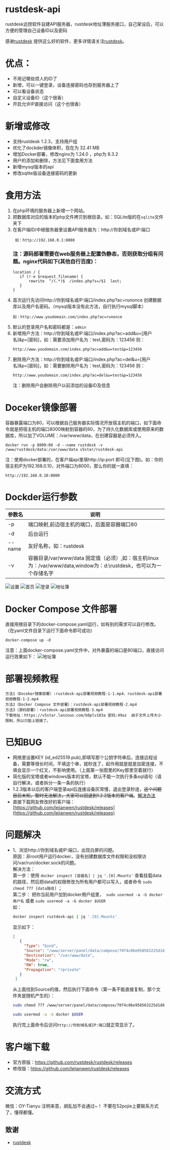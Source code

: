 # rustdesk-api
rustdesk远控软件自建API服务器，rustdesk地址薄服务接口，自己架设后，可以方便的管理自己设备ID以及密码

感谢[rustdesk](https://github.com/rustdesk/rustdesk/releases/) 提供这么好的软件，更多详情请关注[rustdesk](https://github.com/rustdesk)。

# 优点：
- 不用记哪些烦人的ID了
- 新增，可以一键登录，设备连接密码也存到服务器上了
- 可以看设备状态
- 自定义设备ID（这个很香）
- 开启允许IP直接访问（这个也很香）

# 新增或修改
- 支持rustdesk 1.2.3，支持用户组
- 优化了dockder镜像体积，现在为 32.41 MB
- 增加Docker部署，修改nginx为 1.24.0 ，php为 8.3.2
- 用户的添加和删除，方法见下面食用方法
- 新增mysql版本的api
- 修改sqlite版设备连接密码的更新


# 食用方法
1. 在php环境的服务器上新增一个网站。
2. 把数据库对应的版本的php文件拷贝到根目录。如：SQLite版的在``` sqlite ```文件夹下
3. 在客户端ID/中继服务器里设置API服务器为：http://你到域名或IP:端口
   ```
    如：http://192.168.0.1:8080
   ```
   ### 注：源码部署需要在web服务器上配置伪静态，否则获取分组有问题。nginx代码如下(其他自行百度)：
   ```nginx
   location / {        	
      if (!-e $request_filename) {
          rewrite  ^/(.*)$  /index.php?s=/$1  last;
      }
   }
   ```
5. 首次运行先访问http://你到域名或IP:端口/index.php?ac=runonce 创建数据库以及用户名密码。（mysql版本没有此方法，自行执行mysql脚本）
   ```
   如：http://www.youdomain.com/index.php?ac=runonce
   ```
6. 默认的登录用户名和密码都是：``` admin ```
7. 新增用户方法：http://你到域名或IP:端口/index.php?ac=add&u=[用户名]&p=[密码]，如：需要添加用户名为：test,密码为：123456 则：
   ```
   http://www.youdomain.com/index.php?ac=add&u=test&p=123456
   ```
8. 删除用户方法：http://你到域名或IP:端口/index.php?ac=del&u=[用户名]&p=[密码]，如：需要删除用户名为：test,密码为：123456 则：
   ```
   http://www.youdomain.com/index.php?ac=del&u=test&p=123456
   ```
   注：删除用户会删除用户以前添加的设备ID及信息
   
# Doceker镜像部署
容器暴露端口为80，可以根据自己服务器实际情况开放宿主机的端口，如下面命令就是把宿主机的端口8000映射到容器的80，为了持久化数据库或使用原来的数据库，所以加了VOLUME：/var/www/data，在创建容器是必须传入。
   ```
   docker run -p 8000:80 -d --name rustdesk -v /www/rustdesk/data:/var/www/data v5star/rustdesk-api
   ```
   注：使用docker部署的，在客户端api里填http://ip:port 即可(见下图)。如：你的宿主机IP为192.168.0.10，对外端口为8000，那么你的就一直填：
   ```
   http://192.168.0.10:8000
   ```  

# Dockder运行参数

|  参数名   | 说明  |
|  ----  | ----  |
| -p  | 端口映射,前边宿主机的端口，后面是容器端口80 |
| -d  | 后台运行 |
| --name  | 友好名称，如：rustdesk |
| -v  | 容器目录/var/www/data 固定值（必须）,如：宿主机linux为：/var/www/data,window为：d:\rustdesk，也可以为一个存储名字 |

![设置](./Snapshots/20240126112408.png)
![首页](./Snapshots/index.png)
![登录](./Snapshots/login.png)
![地址簿](./Snapshots/20230826163000.png)

# Docker Compose 文件部署
直接用根目录下的docker-compose.yaml运行，如有别的需求可以自行修改。（在yaml文件目录下运行下面命令即可成功）
   ```
   docker-compose up -d
   ```
注意：上面docker-compose.yaml文件中，对外暴露的端口是80端口，直接访问运行效果如下：
![地址簿](./Snapshots/20240602134722.png)

# 部署视频教程
```url
方法1（Doceker镜像部署）:rustdesk-api部署视频教程-1-1.mp4、rustdesk-api部署视频教程-1-2.mp4
方法2（Docker Compose 文件部署）：rustdesk-api部署视频教程-2.mp4
方法3（源码部署）：rustdesk-api部署视频教程-3.mp4
下载地址：https://v5star.lanzouo.com/b0plv183a 密码:49az  由于文件上传大小限制，所以只能上链接了。
```
# 已知BUG
- 网络里设置KEY (id_ed25519.pub),即填写那个公钥字符串后，连接远程设备，需要等很长时间，不填这个串，就秒连了，起作用就是就是加密连接，不填会显示一个红叉，不影响使用。（上面第一张图里的Key那里空着就行）
- 简化版的宝塔或者windows版本的宝塔，默认不能一次执行多条sql语句（请自行解决，或者拆分一条一条的执行）
- 1.2.3版本以后的客户端登录api后连接设备灰常慢，退出登录秒连，~~这个问题目前未知，暂时无法解决，大家可以回退到1.2.2版本的客户端~~。[解决办法](https://github.com/lejianwen/rustdesk-api/issues/92)
- 直接下载网友修改好的客户端：[https://github.com/lejianwen/rustdesk/releases](https://github.com/lejianwen/rustdesk/releases) 

# 问题解决
   - 1、浏览http://你到域名或IP:端口，出现白屏的问题。  
     原因：非root用户运行docker，没有创建数据库文件权限和没权限访问/var/run/docker.sock的问题。  
     解决方法：  
     第一步：使用 ` docker inspect [容器名] | jq '.[0].Mounts' ` 查看挂载data的路径，然后把data的权限修改为所有用户都可以写入，或者命令 `sudo chmod 777 [data路径]` ；  
     第二步： 把你当前用户加到docker用户组里，` sudo usermod -a -G docker 用户名`  或者  `sudo usermod -a -G docker $USER `  
     如：
     ``` bash
     docker inspect rustdesk-api | jq '.[0].Mounts'
     ```
     显示如下：
     ``` json
     [
        {
          "Type": "bind",
          "Source": "/www/server/panel/data/compose/70f4c86e958563225d1d807c6069374b/data",
          "Destination": "/var/www/data",
          "Mode": "rw",
          "RW": true,
          "Propagation": "rprivate"
        }
      ]
     ```
     从上面找到Source的值，然后执行下面命令（第一条不能直接复制，那个文件夹是随机产生的）：
     ``` bash
     sudo chmod 777 /www/server/panel/data/compose/70f4c86e958563225d1d807c6069374b/data
     ```
     ``` bash
     sudo usermod -a -G docker $USER
     ```
     执行完上面命令后访问`http://你到域名或IP:端口`就正常显示了。  

# 客户端下载
   - 官方原版：https://github.com/rustdesk/rustdesk/releases
   - 修改版：https://github.com/lejianwen/rustdesk/releases
# 交流方式
   微信：OY-Tianyu 
   注明来意，胡乱加不会通过~！
   不要在52pojie上要联系方式了，懂得都懂。

## 致谢
- [rustdesk](https://github.com/rustdesk)
